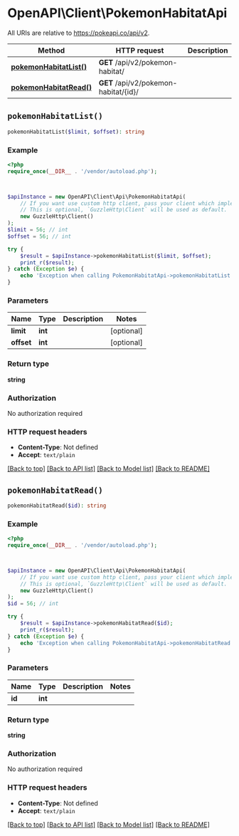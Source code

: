 # OpenAPI\Client\PokemonHabitatApi

All URIs are relative to https://pokeapi.co/api/v2.

Method | HTTP request | Description
------------- | ------------- | -------------
[**pokemonHabitatList()**](PokemonHabitatApi.md#pokemonHabitatList) | **GET** /api/v2/pokemon-habitat/ | 
[**pokemonHabitatRead()**](PokemonHabitatApi.md#pokemonHabitatRead) | **GET** /api/v2/pokemon-habitat/{id}/ | 


## `pokemonHabitatList()`

```php
pokemonHabitatList($limit, $offset): string
```



### Example

```php
<?php
require_once(__DIR__ . '/vendor/autoload.php');



$apiInstance = new OpenAPI\Client\Api\PokemonHabitatApi(
    // If you want use custom http client, pass your client which implements `GuzzleHttp\ClientInterface`.
    // This is optional, `GuzzleHttp\Client` will be used as default.
    new GuzzleHttp\Client()
);
$limit = 56; // int
$offset = 56; // int

try {
    $result = $apiInstance->pokemonHabitatList($limit, $offset);
    print_r($result);
} catch (Exception $e) {
    echo 'Exception when calling PokemonHabitatApi->pokemonHabitatList: ', $e->getMessage(), PHP_EOL;
}
```

### Parameters

Name | Type | Description  | Notes
------------- | ------------- | ------------- | -------------
 **limit** | **int**|  | [optional]
 **offset** | **int**|  | [optional]

### Return type

**string**

### Authorization

No authorization required

### HTTP request headers

- **Content-Type**: Not defined
- **Accept**: `text/plain`

[[Back to top]](#) [[Back to API list]](../../README.md#endpoints)
[[Back to Model list]](../../README.md#models)
[[Back to README]](../../README.md)

## `pokemonHabitatRead()`

```php
pokemonHabitatRead($id): string
```



### Example

```php
<?php
require_once(__DIR__ . '/vendor/autoload.php');



$apiInstance = new OpenAPI\Client\Api\PokemonHabitatApi(
    // If you want use custom http client, pass your client which implements `GuzzleHttp\ClientInterface`.
    // This is optional, `GuzzleHttp\Client` will be used as default.
    new GuzzleHttp\Client()
);
$id = 56; // int

try {
    $result = $apiInstance->pokemonHabitatRead($id);
    print_r($result);
} catch (Exception $e) {
    echo 'Exception when calling PokemonHabitatApi->pokemonHabitatRead: ', $e->getMessage(), PHP_EOL;
}
```

### Parameters

Name | Type | Description  | Notes
------------- | ------------- | ------------- | -------------
 **id** | **int**|  |

### Return type

**string**

### Authorization

No authorization required

### HTTP request headers

- **Content-Type**: Not defined
- **Accept**: `text/plain`

[[Back to top]](#) [[Back to API list]](../../README.md#endpoints)
[[Back to Model list]](../../README.md#models)
[[Back to README]](../../README.md)
